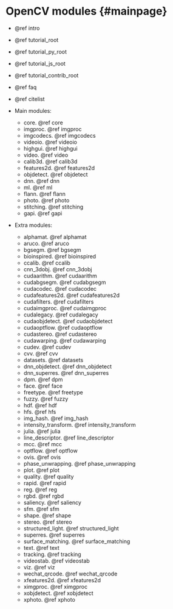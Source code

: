 OpenCV modules {#mainpage}
==============

- @ref intro
- @ref tutorial_root
- @ref tutorial_py_root
- @ref tutorial_js_root
- @ref tutorial_contrib_root
- @ref faq
- @ref citelist

- Main modules:
	- core. @ref core
	- imgproc. @ref imgproc
	- imgcodecs. @ref imgcodecs
	- videoio. @ref videoio
	- highgui. @ref highgui
	- video. @ref video
	- calib3d. @ref calib3d
	- features2d. @ref features2d
	- objdetect. @ref objdetect
	- dnn. @ref dnn
	- ml. @ref ml
	- flann. @ref flann
	- photo. @ref photo
	- stitching. @ref stitching
	- gapi. @ref gapi


- Extra modules:
	- alphamat. @ref alphamat
	- aruco. @ref aruco
	- bgsegm. @ref bgsegm
	- bioinspired. @ref bioinspired
	- ccalib. @ref ccalib
	- cnn_3dobj. @ref cnn_3dobj
	- cudaarithm. @ref cudaarithm
	- cudabgsegm. @ref cudabgsegm
	- cudacodec. @ref cudacodec
	- cudafeatures2d. @ref cudafeatures2d
	- cudafilters. @ref cudafilters
	- cudaimgproc. @ref cudaimgproc
	- cudalegacy. @ref cudalegacy
	- cudaobjdetect. @ref cudaobjdetect
	- cudaoptflow. @ref cudaoptflow
	- cudastereo. @ref cudastereo
	- cudawarping. @ref cudawarping
	- cudev. @ref cudev
	- cvv. @ref cvv
	- datasets. @ref datasets
	- dnn_objdetect. @ref dnn_objdetect
	- dnn_superres. @ref dnn_superres
	- dpm. @ref dpm
	- face. @ref face
	- freetype. @ref freetype
	- fuzzy. @ref fuzzy
	- hdf. @ref hdf
	- hfs. @ref hfs
	- img_hash. @ref img_hash
	- intensity_transform. @ref intensity_transform
	- julia. @ref julia
	- line_descriptor. @ref line_descriptor
	- mcc. @ref mcc
	- optflow. @ref optflow
	- ovis. @ref ovis
	- phase_unwrapping. @ref phase_unwrapping
	- plot. @ref plot
	- quality. @ref quality
	- rapid. @ref rapid
	- reg. @ref reg
	- rgbd. @ref rgbd
	- saliency. @ref saliency
	- sfm. @ref sfm
	- shape. @ref shape
	- stereo. @ref stereo
	- structured_light. @ref structured_light
	- superres. @ref superres
	- surface_matching. @ref surface_matching
	- text. @ref text
	- tracking. @ref tracking
	- videostab. @ref videostab
	- viz. @ref viz
	- wechat_qrcode. @ref wechat_qrcode
	- xfeatures2d. @ref xfeatures2d
	- ximgproc. @ref ximgproc
	- xobjdetect. @ref xobjdetect
	- xphoto. @ref xphoto

